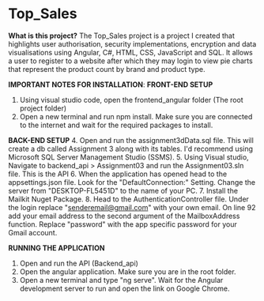 # Top_Sales

**What is this project?**
The Top_Sales project is a project I created that highlights user authorisation, security implementations, encryption and data visualisations using Angular, C#, HTML, CSS, JavaScript and SQL. It allows a user to register to a website
after which they may login to view pie charts that represent the product count by brand and product type.

**IMPORTANT NOTES FOR INSTALLATION**:
**FRONT-END SETUP**
1. Using visual studio code, open the frontend_angular folder (The root project folder)
2. Open a new terminal and run npm install. Make sure you are connected to the internet and wait for the required packages to install.

**BACK-END SETUP**
4. Open and run the assignment3dData.sql file. This will create a db called Assignment 3 along with its tables. I'd recommend using Microsoft SQL Server Management Studio (SSMS).
5. Using Visual studio, Navigate to backend_api > Assignment03 and run the Assignment03.sln file. This is the API
6. When the application has opened head to the appsettings.json file. Look for the "DefaultConnection:" Setting. Change the server from "DESKTOP-FL5451D" to the name of your PC.
7. Install the Mailkit Nuget Package.
8. Head to the AuthenticationController file. Under the login replace "senderemail@gmail.com" with your own email. On line 92 add your email address to the second argument of the MailboxAddress function. Replace "password" with the app specific password for your Gmail account.

**RUNNING THE APPLICATION**
1. Open and run the API (Backend_api)
2. Open the angular application. Make sure you are in the root folder.
3. Open a new terminal and type "ng serve". Wait for the Angular development server to run and open the link on Google Chrome.
   
